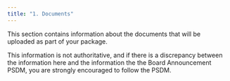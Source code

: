 ```yaml
---
title: "1. Documents" 
---
```


This section contains information about the documents that will be uploaded as part of your package.

This information is not authoritative, and if there is a discrepancy between the information here and the information the the Board Announcement PSDM, you are strongly encouraged to follow the PSDM.
